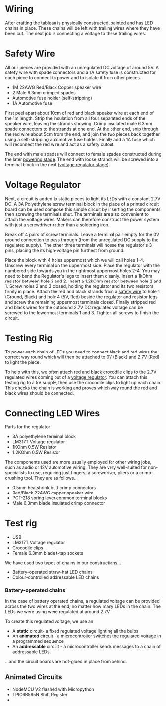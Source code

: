 # Wiring

After [crafting](./crafting.md) the tableau is physically constructed, painted and has LED chains in place. These chains will be left with trailing wires where they have been cut. The next job is connecting a voltage to these trailing wires.

# Safety Wire

All our pieces are provided with an unregulated DC voltage of around 5V. A safety wire with spade connectors and a 1A safety fuse is constructed for each piece to connect to power and to isolate it from other pieces.

- 1M 22AWG Red/Black Copper speaker wire
- 2 Male 6.3mm crimped spades
- Automotive fuse holder (self-stripping)
- 1A Automotive fuse

First peel apart about 10cm of red and black speaker wire at each end of the 1m length. Strip the insulation from all four separated ends of the speaker wire, leaving the strands showing. Crimp insulated male 6.3mm spade connectors to the strands at one end. At the other end, snip through the red wire about 5cm from the end, and join the two pieces back together using a self-stripping automotive fuse holder. Finally add a 1A fuse which will reconnect the red wire and act as a safety cutout.

The end with male spades will connect to female spades constructed during the later [powering stage](./powering.md). The end with loose strands will be screwed into a terminal block in the next ([voltage regulator stage](#voltage-regulator)).

# Voltage Regulator

Next, a circuit is added to static pieces to light its LEDs with a constant 2.7V DC. A 3A Polyethylene screw terminal block in the place of a printed circuit board can be used compose this simple circuit by inserting the components then screwing the terminals shut. The terminals are also convenient to attach the voltage wires. Makers can therefore construct the power system with just a screwdriver rather than a soldering iron.

Break off 4 pairs of screw terminals. Leave a terminal pair empty for the 0V ground connection to pass through (from the unregulated DC supply to the regulated supply). The other three terminals will house the regulator's 3 pins, placing the its high-voltage pin furthest from ground.

Place the block with 4 holes uppermost which we will call holes 1-4. Unscrew every terminal on the uppermost side. Place the regulator with the numbered side towards you in the rightmost uppermost holes 2-4. You may need to bend the Regulator's legs to insert them cleanly. Insert a 1kOhm resistor between hole 3 and 2. Insert a 1.2kOhm resistor between hole 2 and 1. Screw holes 2 and 3 closed, holding the regulator and its two resistors firmly in place. Attach the red and black strands from a [safety wire](#safety-wire) to hole 1 (Ground, Black) and hole 4 (5V, Red) beside the regulator and resistor legs and screw the remaining uppermost terminals closed. Finally stripped red and black wires for the outbound 2.7V DC regulated voltage can be screwed to the lowermost terminals 1 and 3. Tighten all screws to finish the circuit.

# Testing Rig

To power each chain of LEDs you need to connect black and red wires the correct way round which will then be attached to 0V (Black) and 2.7V (Red) to light the piece.

To help with this, we often attach red and black crocodile clips to the 2.7V regulated wires coming out of a [voltage regulator](#voltage-regulator). You can attach this testing rig to a 5V supply, then use the crocodile clips to light up each chain. This checks the chain is working and proves which way round the red and black wires should be connected.

# Connecting LED Wires

Parts for the regulator

- 3A polyethylene terminal block
- LM317T Voltage regulator
- 1KOhm 0.5W Resistor
- 1.2KOhm 0.5W Resistor

The components used are more usually employed for other wiring jobs, such as audio or 12V automotive wiring. They are very well-suited for non-specialists to use, requiring just fingers, a screwdriver, pliers or a crimp-crushing tool. They are as follows...

- 0.5mm heatshrink butt crimp connectors
- Red/Black 22AWG copper speaker wire
- PCT-218 spring lever common terminal blocks
- Male 6.3mm blade insulated crimp connector

# Test rig

- USB
- LM317T Voltage regulator
- Crocodile clips
- Female 6.3mm blade t-tap sockets

We have used two types of chains in our constructions...

- Battery-operated straw-hat LED chains
- Colour-controlled addressable LED chains

### Battery-operated chains

In the case of battery operated chains, a regulated voltage can be provided across the two wires at the end, no matter how many LEDs in the chain. The LEDs we were using were regulated at around 2.7V

To create this regulated voltage, we use an

- A **static** circuit- a fixed regulated voltage lighting all the bulbs
- An **animated** circuit - a microcontroller switches the regulated voltage in a programmed sequence
- An **addressable** circuit - a microcontroller sends messages to a chain of addressable LEDs.

...and the circuit boards are hot-glued in place from behind.

## Animated Circuits

- NodeMCU V2 flashed with Micropython
- TPIC6B595N Shift Register
-
